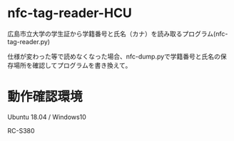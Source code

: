 # nfc-tag-reader-HCU
広島市立大学の学生証から学籍番号と氏名（カナ）を読み取るプログラム(nfc-tag-reader.py)

仕様が変わった等で読めなくなった場合、nfc-dump.pyで学籍番号と氏名の保存場所を確認してプログラムを書き換えて。

# 動作確認環境
Ubuntu 18.04 / Windows10

RC-S380
